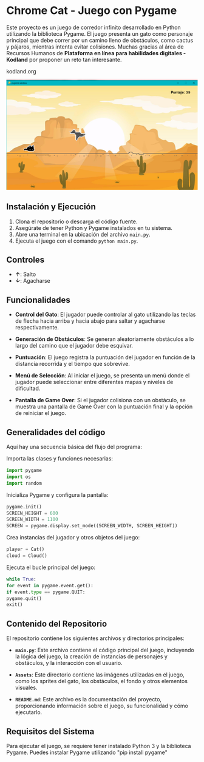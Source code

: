# Chrome Cat - Juego con Pygame

Este proyecto es un juego de corredor infinito desarrollado en Python utilizando la biblioteca Pygame. El juego presenta un gato como personaje principal que debe correr por un camino lleno de obstáculos, como cactus y pájaros, mientras intenta evitar colisiones. Muchas gracias al área de Recursos Humanos de __Plataforma en línea para habilidades digitales - Kodland__ por proponer un reto tan interesante.

kodland.org

![Logo del proyecto](https://github.com/juan10024/Python_Tutor/blob/31637480b74d232d7acb7e7aed8ccb663c77ff3e/Screenshot_2.png)

## Instalación y Ejecución

1. Clona el repositorio o descarga el código fuente.
2. Asegúrate de tener Python y Pygame instalados en tu sistema.
3. Abre una terminal en la ubicación del archivo `main.py`.
4. Ejecuta el juego con el comando `python main.py`.

## Controles

- **↑**: Salto
- **↓**: Agacharse

## Funcionalidades

- **Control del Gato**: El jugador puede controlar al gato utilizando las teclas de flecha hacia arriba y hacia abajo para saltar y agacharse respectivamente.
  
- **Generación de Obstáculos**: Se generan aleatoriamente obstáculos a lo largo del camino que el jugador debe esquivar.
  
- **Puntuación**: El juego registra la puntuación del jugador en función de la distancia recorrida y el tiempo que sobrevive.
  
- **Menú de Selección**: Al iniciar el juego, se presenta un menú donde el jugador puede seleccionar entre diferentes mapas y niveles de dificultad.
  
- **Pantalla de Game Over**: Si el jugador colisiona con un obstáculo, se muestra una pantalla de Game Over con la puntuación final y la opción de reiniciar el juego.

## Generalidades del código

Aquí hay una secuencia básica del flujo del programa:

Importa las clases y funciones necesarias:
```python
import pygame
import os
import random
```

Inicializa Pygame y configura la pantalla:
```python
pygame.init()
SCREEN_HEIGHT = 600
SCREEN_WIDTH = 1100
SCREEN = pygame.display.set_mode((SCREEN_WIDTH, SCREEN_HEIGHT))
```

Crea instancias del jugador y otros objetos del juego:
```python
player = Cat()
cloud = Cloud()
```

Ejecuta el bucle principal del juego:
```python
while True:
for event in pygame.event.get():
if event.type == pygame.QUIT:
pygame.quit()
exit()
```

## Contenido del Repositorio

El repositorio contiene los siguientes archivos y directorios principales:

- **`main.py`**: Este archivo contiene el código principal del juego, incluyendo la lógica del juego, la creación de instancias de personajes y obstáculos, y la interacción con el usuario.

- **`Assets`**: Este directorio contiene las imágenes utilizadas en el juego, como los sprites del gato, los obstáculos, el fondo y otros elementos visuales.

- **`README.md`**: Este archivo es la documentación del proyecto, proporcionando información sobre el juego, su funcionalidad y cómo ejecutarlo.

## Requisitos del Sistema

Para ejecutar el juego, se requiere tener instalado Python 3 y la biblioteca Pygame. Puedes instalar Pygame utilizando "pip install pygame"

